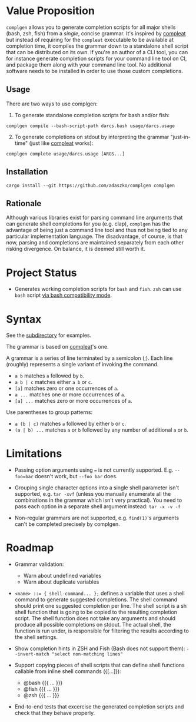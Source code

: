 # Value Proposition

`complgen` allows you to generate completion scripts for all major shells (bash, zsh, fish) from a *single*,
concise grammar.  It's inspired by [compleat](https://github.com/mbrubeck/compleat/) but instead of requiring
for the `compleat` executable to be available at completion time, it compiles the grammar down to a standalone
shell script that can be distributed on its own.  If you're an author of a CLI tool, you can for instance
generate completion scripts for your command line tool on CI, and package them along with your command line
tool.  No additional software needs to be installed in order to use those custom completions.

## Usage

There are two ways to use complgen:

1. To generate standalone completion scripts for bash and/or fish:

```
complgen compile --bash-script-path darcs.bash usage/darcs.usage
```

2. To generate completions on stdout by interpreting the grammar "just-in-time" (just like [compleat](https://github.com/mbrubeck/compleat/) works):

```
complgen complete usage/darcs.usage [ARGS...]
```

## Installation

```
cargo install --git https://github.com/adaszko/complgen complgen
```

## Rationale

Although various libraries exist for parsing command line arguments that can generate shell completions for
you (e.g. clap), `complgen` has the advantage of being just a command line tool and thus not being tied to any
particular implementation language.  The disadvantage, of course, is that now, parsing and completions are
maintained separately from each other risking divergence.  On balance, it is deemed still worth it.

# Project Status

 * Generates working completion scripts for `bash` and `fish`.  `zsh` can use `bash` script [via bash
   compatibility mode](https://stackoverflow.com/a/8492043).

# Syntax

See the [subdirectory](usage/) for examples.

The grammar is based on [compleat](https://github.com/mbrubeck/compleat/blob/master/README.markdown#syntax)'s one.

A grammar is a series of line terminated by a semicolon (;).  Each line (roughly) represents a single variant of
invoking the command.

 * `a b` matches `a` followed by `b`.
 * `a b | c` matches either `a b` or `c`.
 * `[a]` matches zero or one occurrences of `a`.
 * `a ...` matches one or more occurrences of `a`.
 * `[a] ...` matches zero or more occurrences of `a`.

Use parentheses to group patterns:

 * `a (b | c)` matches `a` followed by either `b` or `c`.
 * `(a | b) ...` matches `a` or `b` followed by any number of additional
   `a` or `b`.

# Limitations

 * Passing option arguments using `=` is not currently supported.  E.g. `--foo=bar` doesn't work, but `--foo
   bar` does.

 * Grouping single character options into a single shell parameter isn't supported, e.g. `tar -xvf` (unless
   you manually enumerate all the combinations in the grammar which isn't very practical).  You need to pass
   each option in a separate shell argument instead: `tar -x -v -f`

 * Non-regular grammars are not supported, e.g. `find(1)`'s arguments can't be completed precisely by
   complgen.

# Roadmap

 * Grammar validation:
    * Warn about undefined variables
    * Warn about duplicate variables

 * `<name> ::= { shell-command... };` defines a variable that uses a shell command to generate suggested
   completions.  The shell command should print one suggested completion per line.  The shell script is a sh
   shell function that is going to be copied to the resulting completion script.  The shell function does not
   take any arguments and should produce all possible completions on stdout.  The actual shell, the function
   is run under, is responsible for filtering the results according to the shell settings.

 * Show completion hints in ZSH and Fish (Bash does not support them): `--invert-match "select non-matching lines"`

 * Support copying pieces of shell scripts that can define shell functions callable from inline shell commands ({[...]}):
    * @bash {{{ ... }}}
    * @fish {{{ ... }}}
    * @zsh {{{ ... }}}

 * End-to-end tests that excercise the generated completion scripts and check that they behave properly.
